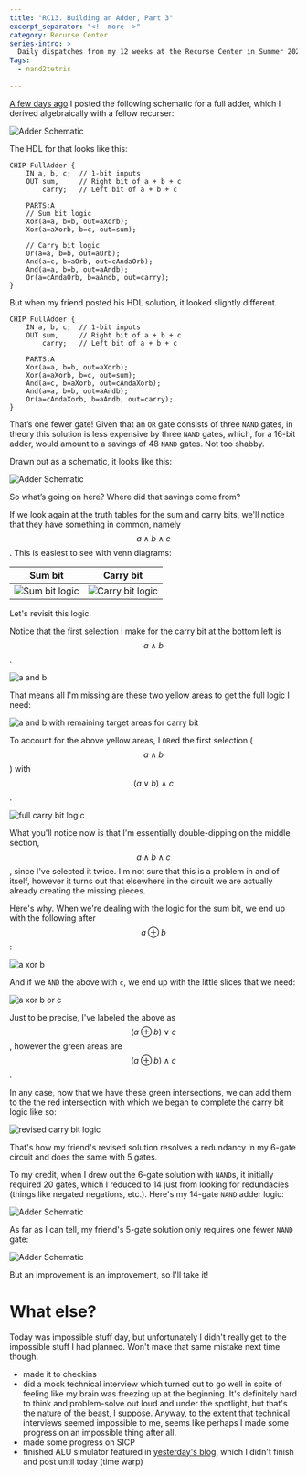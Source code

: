 ```yaml
---
title: "RC13. Building an Adder, Part 3"
excerpt_separator: "<!--more-->"
category: Recurse Center
series-intro: >
  Daily dispatches from my 12 weeks at the Recurse Center in Summer 2023
Tags:
  - nand2tetris
  
---
```


[A few days ago](https://www.datadoodad.com/recurse%20center/RC10/) I posted the following schematic for a full adder, which I derived algebraically with a fellow recurser:

![Adder Schematic](/assets/images/RC10_adder-schematic.jpg)

The HDL for that looks like this:

```
CHIP FullAdder {
    IN a, b, c;  // 1-bit inputs
    OUT sum,     // Right bit of a + b + c
        carry;   // Left bit of a + b + c

    PARTS:A
    // Sum bit logic
    Xor(a=a, b=b, out=aXorb);
    Xor(a=aXorb, b=c, out=sum);

    // Carry bit logic
    Or(a=a, b=b, out=aOrb);
    And(a=c, b=aOrb, out=cAndaOrb);
    And(a=a, b=b, out=aAndb);
    Or(a=cAndaOrb, b=aAndb, out=carry);
}
```

But when my friend posted his HDL solution, it looked slightly different. 

```
CHIP FullAdder {
    IN a, b, c;  // 1-bit inputs
    OUT sum,     // Right bit of a + b + c
        carry;   // Left bit of a + b + c

    PARTS:A
    Xor(a=a, b=b, out=aXorb);
    Xor(a=aXorb, b=c, out=sum);
    And(a=c, b=aXorb, out=cAndaXorb);
    And(a=a, b=b, out=aAndb);
    Or(a=cAndaXorb, b=aAndb, out=carry);
}
```

That’s one fewer gate! Given that an `OR` gate consists of three `NAND` gates, in theory this solution is less expensive by three `NAND` gates, which, for a 16-bit adder, would amount to a savings of 48 `NAND` gates. Not too shabby.

Drawn out as a schematic, it looks like this:

![Adder Schematic](/assets/images/RC13_adder-schematic-simple.jpg)

So what’s going on here? Where did that savings come from?

If we look again at the truth tables for the sum and carry bits, we'll notice that they have something in common, namely $$ a \land b \land c $$. This is easiest to see with venn diagrams:

Sum bit| Carry bit
--- | ---
![Sum bit logic](/assets/images/RC10_sum-bit.png) | ![Carry bit logic](/assets/images/RC10_carry-bit.png)

Let's revisit this logic.

Notice that the first selection I make for the carry bit at the bottom left is $$ a \land b $$.

![a and b](/assets/images/RC13_adder_1.png)

That means all I'm missing are these two yellow areas to get the full logic I need:

![a and b with remaining target areas for carry bit](/assets/images/RC13_adder_2.png)

To account for the above yellow areas, I `OR`ed the first selection ($$ a \land b $$) with $$ (a \lor b) \land c $$.

![full carry bit logic](/assets/images/RC13_adder_3.png)

What you'll notice now is that I'm essentially double-dipping on the middle section, $$ a \land b \land c $$, since I've selected it twice. I'm not sure that this is a problem in and of itself, however it turns out that elsewhere in the circuit we are actually already creating the missing pieces.

Here's why. When we're dealing with the logic for the sum bit, we end up with the following after $$ a \oplus b $$:

![a xor b](/assets/images/RC13_adder_4.png)

And if we `AND` the above with `c`, we end up with the little slices that we need:

![a xor b or c](/assets/images/RC13_adder_5.png)

Just to be precise, I've labeled the above as $$ (a \oplus b) \lor c $$, however the green areas are $$ (a \oplus b) \land c $$.

In any case, now that we have these green intersections, we can add them to the the red intersection with which we began to complete the carry bit logic like so:

![revised carry bit logic](/assets/images/RC13_adder_6.png)

That's how my friend's revised solution resolves a redundancy in my 6-gate circuit and does the same with 5 gates.

To my credit, when I drew out the 6-gate solution with `NAND`s, it initially required 20 gates, which I reduced to 14 just from looking for redundacies (things like negated negations, etc.). Here's my 14-gate `NAND` adder logic:

![Adder Schematic](/assets/images/RC13_adder-schematic-nand-corrected.jpg)

As far as I can tell, my friend's 5-gate solution only requires one fewer `NAND` gate:

![Adder Schematic](/assets/images/RC13_adder-schematic-nand-improved.jpg)

But an improvement is an improvement, so I'll take it!

# What else?

Today was impossible stuff day, but unfortunately I didn't really get to the impossible stuff I had planned. Won't make that same mistake next time though.

- made it to checkins
- did a mock technical interview which turned out to go well in spite of feeling like my brain was freezing up at the beginning. It's definitely hard to think and problem-solve out loud and under the spotlight, but that's the nature of the beast, I suppose. Anyway, to the extent that technical interviews seemed impossible to me, seems like perhaps I made some progress on an impossible thing after all.
- made some progress on SICP
- finished ALU simulator featured in [yesterday's blog](https://www.datadoodad.com/recurse%20center/RC12/), which I didn't finish and post until today (time warp)
